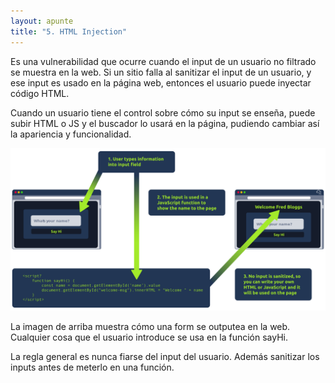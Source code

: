 ```yaml
---
layout: apunte
title: "5. HTML Injection"
---
```


Es una vulnerabilidad que ocurre cuando el input de un usuario no filtrado se muestra en la web. Si un sitio falla al sanitizar el input de un usuario, y ese input es usado en la página web, entonces el usuario puede inyectar código HTML.

Cuando un usuario tiene el control sobre cómo su input se enseña, puede subir HTML o JS y el buscador lo usará en la página, pudiendo cambiar así la apariencia y funcionalidad.

![](/apuntes/img/021.png)

La imagen de arriba muestra cómo una form se outputea en la web. Cualquier cosa que el usuario introduce se usa en la función sayHi.

La regla general es nunca fiarse del input del usuario. Además sanitizar los inputs antes de meterlo en una función.